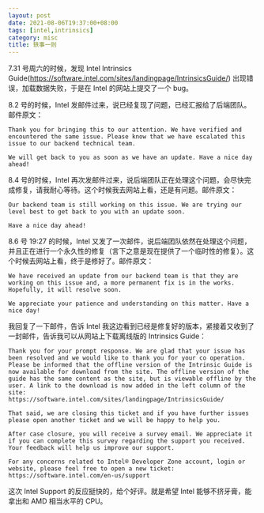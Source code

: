 ```yaml
---
layout: post
date: 2021-08-06T19:37:00+08:00
tags: [intel,intrinsics]
category: misc
title: 轶事一则
---
```


7.31 号周六的时候，发现 Intel Intrinsics Guide(https://software.intel.com/sites/landingpage/IntrinsicsGuide/) 出现错误，加载数据失败，于是在 Intel 的网站上提交了一个 bug。

8.2 号的时候，Intel 发邮件过来，说已经复现了问题，已经汇报给了后端团队。邮件原文：

	Thank you for bringing this to our attention. We have verified and encountered the same issue. Please know that we have escalated this issue to our backend technical team. 

	We will get back to you as soon as we have an update. Have a nice day ahead!

8.4 号的时候，Intel 再次发邮件过来，说后端团队正在处理这个问题，会尽快完成修复，请我耐心等待。这个时候我去网站上看，还是有问题。邮件原文：

	Our backend team is still working on this issue. We are trying our level best to get back to you with an update soon.

	Have a nice day ahead!

8.6 号 19:27 的时候，Intel 又发了一次邮件，说后端团队依然在处理这个问题，并且正在进行一个永久性的修复（言下之意是现在提供了一个临时性的修复）。这个时候去网站上看，终于是修好了。邮件原文：

	We have received an update from our backend team is that they are working on this issue and, a more permanent fix is in the works. Hopefully, it will resolve soon.

	We appreciate your patience and understanding on this matter. Have a nice day!

我回复了一下邮件，告诉 Intel 我这边看到已经是修复好的版本，紧接着又收到了一封邮件，告诉我可以从网站上下载离线版的 Intrinsics Guide：

	Thank you for your prompt response. We are glad that your issue has been resolved and we would like to thank you for your co operation. Please be informed that the offline version of the Intrinsic Guide is now available for download from the site. The offline version of the guide has the same content as the site, but is viewable offline by the user. A link to the download is now added in the left column of the site: 
	https://software.intel.com/sites/landingpage/IntrinsicsGuide/

	That said, we are closing this ticket and if you have further issues please open another ticket and we will be happy to help you.

	After case closure, you will receive a survey email. We appreciate it if you can complete this survey regarding the support you received. Your feedback will help us improve our support.

	For any concerns related to Intel® Developer Zone account, login or website, please feel free to open a new ticket: https://software.intel.com/en-us/support

这次 Intel Support 的反应挺快的，给个好评。就是希望 Intel 能够不挤牙膏，能拿出和 AMD 相当水平的 CPU。

